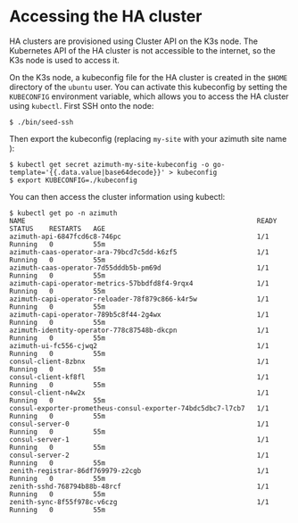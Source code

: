 # Accessing the HA cluster

HA clusters are provisioned using Cluster API on the K3s node. The Kubernetes API of the
HA cluster is not accessible to the internet, so the K3s node is used to access it.

On the K3s node, a kubeconfig file for the HA cluster is created in the `$HOME` directory
of the `ubuntu` user. You can activate this kubeconfig by setting the `KUBECONFIG` environment
variable, which allows you to access the HA cluster using `kubectl`. 
First SSH onto the node:
```
$ ./bin/seed-ssh
```
Then export the kubeconfig (replacing `my-site` with your azimuth site name ):
```
$ kubectl get secret azimuth-my-site-kubeconfig -o go-template='{{.data.value|base64decode}}' > kubeconfig
$ export KUBECONFIG=./kubeconfig
```
You can then access the cluster information using kubectl:
```
$ kubectl get po -n azimuth
NAME                                                          READY   STATUS    RESTARTS   AGE
azimuth-api-6847fcd6c8-746pc                                  1/1     Running   0          55m
azimuth-caas-operator-ara-79bcd7c5dd-k6zf5                    1/1     Running   0          55m
azimuth-caas-operator-7d55dddb5b-pm69d                        1/1     Running   0          55m
azimuth-capi-operator-metrics-57bbdfd8f4-9rqx4                1/1     Running   0          55m
azimuth-capi-operator-reloader-78f879c866-k4r5w               1/1     Running   0          55m
azimuth-capi-operator-789b5c8f44-2g4wx                        1/1     Running   0          55m
azimuth-identity-operator-778c87548b-dkcpn                    1/1     Running   0          55m
azimuth-ui-fc556-cjwq2                                        1/1     Running   0          55m
consul-client-8zbnx                                           1/1     Running   0          55m
consul-client-kf8fl                                           1/1     Running   0          55m
consul-client-n4w2x                                           1/1     Running   0          55m
consul-exporter-prometheus-consul-exporter-74bdc5dbc7-l7cb7   1/1     Running   0          55m
consul-server-0                                               1/1     Running   0          55m
consul-server-1                                               1/1     Running   0          55m
consul-server-2                                               1/1     Running   0          55m
zenith-registrar-86df769979-z2cgb                             1/1     Running   0          55m
zenith-sshd-768794b88b-48rcf                                  1/1     Running   0          55m
zenith-sync-8f55f978c-v6czg                                   1/1     Running   0          55m
```
